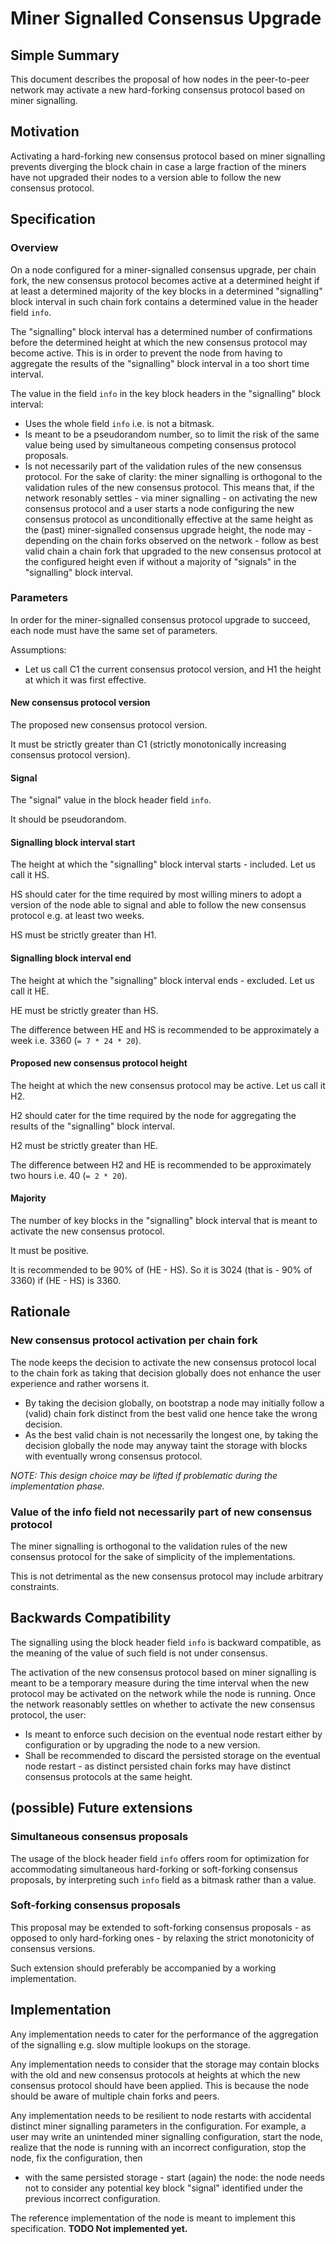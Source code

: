 # Miner Signalled Consensus Upgrade

## Simple Summary

This document describes the proposal of how nodes in the peer-to-peer network
may activate a new hard-forking consensus protocol based on miner signalling.

## Motivation

Activating a hard-forking new consensus protocol based on miner signalling
prevents diverging the block chain in case a large fraction of the miners have
not upgraded their nodes to a version able to follow the new consensus protocol.

## Specification

### Overview

On a node configured for a miner-signalled consensus upgrade,
per chain fork,
the new consensus protocol becomes active at a determined
height if at least a determined majority of the key blocks in a determined
"signalling" block interval in such chain fork contains a determined value in
the header field `info`.

The "signalling" block interval has a determined number of confirmations before
the determined height at which the new consensus protocol may become
active. This is in order to prevent the node from having to aggregate the
results of the "signalling" block interval in a too short time interval.

The value in the field `info` in the key block headers in the
"signalling" block interval:
- Uses the whole field `info` i.e. is not a bitmask.
- Is meant to be a pseudorandom number, so to limit the risk of the same value
  being used by simultaneous competing consensus protocol proposals.
- Is not necessarily part of the validation rules of the new consensus
  protocol.
  For the sake of clarity: the miner signalling is orthogonal to the
  validation rules of the new consensus protocol.
  This means that, if the network resonably settles - via miner
  signalling - on activating the new consensus protocol and a user
  starts a node configuring the new consensus protocol as
  unconditionally effective at the same height as the (past)
  miner-signalled consensus upgrade height, the node may - depending
  on the chain forks observed on the network - follow as best valid
  chain a chain fork that upgraded to the new consensus protocol at
  the configured height even if without a majority of "signals" in the
  "signalling" block interval.

### Parameters

In order for the miner-signalled consensus protocol upgrade to succeed, each
node must have the same set of parameters.

Assumptions:
- Let us call C1 the current consensus protocol version, and H1 the height at
  which it was first effective.

#### New consensus protocol version

The proposed new consensus protocol version.

It must be strictly greater than C1 (strictly monotonically increasing consensus
protocol version).

#### Signal

The "signal" value in the block header field `info`.

It should be pseudorandom.

#### Signalling block interval start

The height at which the "signalling" block interval starts -
included. Let us call it HS.

HS should cater for the time required by most willing miners to adopt a version
of the node able to signal and able to follow the new consensus protocol e.g. at
least two weeks.

HS must be strictly greater than H1.

#### Signalling block interval end

The height at which the "signalling" block interval ends -
excluded. Let us call it HE.

HE must be strictly greater than HS.

The difference between HE and HS is recommended to be approximately a
week i.e. 3360 (`= 7 * 24 * 20`).

#### Proposed new consensus protocol height

The height at which the new consensus protocol may be active. Let us call it H2.

H2 should cater for the time required by the node for aggregating the results of
the "signalling" block interval.

H2 must be strictly greater than HE.

The difference between H2 and HE is recommended to be approximately two
hours i.e. 40 (`= 2 * 20`).

#### Majority

The number of key blocks in the "signalling" block interval that is meant to
activate the new consensus protocol.

It must be positive.

It is recommended to be 90% of (HE - HS). So it is 3024 (that is - 90%
of 3360) if (HE - HS) is 3360.

## Rationale

### New consensus protocol activation per chain fork

The node keeps the decision to activate the new consensus protocol local to the
chain fork as taking that decision globally does not enhance the user experience
and rather worsens it.
- By taking the decision globally, on bootstrap a node may initially follow a
  (valid) chain fork distinct from the best valid one hence take the wrong
  decision.
- As the best valid chain is not necessarily the longest one, by taking the
  decision globally the node may anyway taint the storage with blocks with
  eventually wrong consensus protocol.

*NOTE: This design choice may be lifted if problematic during the implementation
 phase.*

### Value of the info field not necessarily part of new consensus protocol

The miner signalling is orthogonal to the validation rules of the new
consensus protocol for the sake of simplicity of the implementations.

This is not detrimental as the new consensus protocol may include
arbitrary constraints.

## Backwards Compatibility

The signalling using the block header field `info` is backward compatible, as
the meaning of the value of such field is not under consensus.

The activation of the new consensus protocol based on miner signalling is meant
to be a temporary measure during the time interval when the new protocol may be
activated on the network while the node is running. Once the network reasonably
settles on whether to activate the new consensus protocol, the user:
- Is meant to enforce such decision on the eventual node restart either by
  configuration or by upgrading the node to a new version.
- Shall be recommended to discard the persisted storage on the eventual node
  restart - as distinct persisted chain forks may have distinct consensus
  protocols at the same height.

## (possible) Future extensions

### Simultaneous consensus proposals

The usage of the block header field `info` offers room for optimization for
accommodating simultaneous hard-forking or soft-forking consensus proposals, by
interpreting such `info` field as a bitmask rather than a value.

### Soft-forking consensus proposals

This proposal may be extended to soft-forking consensus proposals - as opposed
to only hard-forking ones - by relaxing the strict monotonicity of consensus
versions.

Such extension should preferably be accompanied by a working implementation.

## Implementation

Any implementation needs to cater for the performance of the aggregation of the
signalling e.g. slow multiple lookups on the storage.

Any implementation needs to consider that the storage may contain blocks with
the old and new consensus protocols at heights at which the new consensus
protocol should have been applied. This is because the node should be aware of
multiple chain forks and peers.

Any implementation needs to be resilient to node restarts with
accidental distinct miner signalling parameters in the configuration.
For example, a user may write an unintended miner signalling
configuration, start the node, realize that the node is running with
an incorrect configuration, stop the node, fix the configuration, then
- with the same persisted storage - start (again) the node: the node
needs not to consider any potential key block "signal" identified
under the previous incorrect configuration.

The reference implementation of the node is meant to implement this
specification. **TODO Not implemented yet.**
